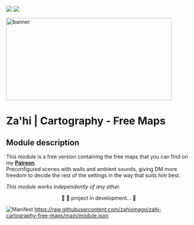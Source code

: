 <img src="https://img.shields.io/static/v1?label=Release&message=1.0.4&color=05CE78&style=flat&logo=Zahi"/>	<img src="https://img.shields.io/static/v1?label=Status&message=InDevelopment&color=7159c1&style=flat&logo=Zahi"/><br>

<p><img src="https://i.imgur.com/794OAjt.png" alt="banner" width="450" height="225" /></p>

# Za'hi | Cartography - Free Maps

## Module description
This module is a free version containing the free maps that you can find on my <a href="https://www.patreon.com/zahithemage" target="_blank"><strong>Patreon</strong></a>.<br>Preconfigured scenes with walls and ambient sounds, giving DM more freedom to decide the rest of the settings in the way that suits him best.

<i>This module works independently of any other.</i>

<p align="center">
	🚧 🚀 project in development...  🚧
</p>

![Manifest](https://img.shields.io/badge/•-Manifest-orange)
https://raw.githubusercontent.com/zahiomago/zahi-cartography-free-maps/main/module.json
